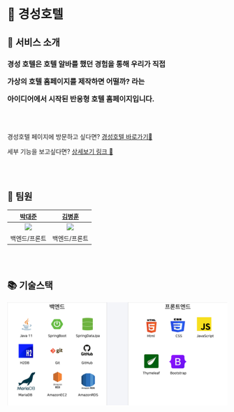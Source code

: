 <h1>🏢 경성호텔</h1>

<h2> 🧭 서비스 소개 </h2>

<h3>
경성 호텔은 호텔 알바를 했던 경험을 통해 우리가 직접

가상의 호텔 홈페이지를 제작하면 어떨까? 라는

아이디어에서 시작된 반응형 호텔 홈페이지입니다.
</h3>

<br><br>

경성호텔 페이지에 방문하고 싶다면? [경성호텔 바로가기🔗](http://3.35.168.56/)

세부 기능을 보고싶다면? [상세보기 링크 🔗](https://1drv.ms/p/s!AuJ-4-uBRTtH-1rbjX2L1J7xtOIh?e=5KWamQ)


<br><br>

<h2> ‍🤝 팀원 </h2>

|                        [박대준](https://github.com/pt807)                      |                        [김병훈](https://github.com/hunbk)                        |
|:-----------------------------------------------------------------------------:|:-----------------------------------------------------------------------------:|
| <img src="https://avatars.githubusercontent.com/u/63392063?v=4" width=100px/> | <img src="https://avatars.githubusercontent.com/u/52270259?v=4" width=100px/> |
|                                    백엔드/프론트                                    |                                    백엔드/프론트                                    |


<br><br>

<h2> 📚 기술스택 </h2>

![img_2.png](img_2.png)

<br><br>
